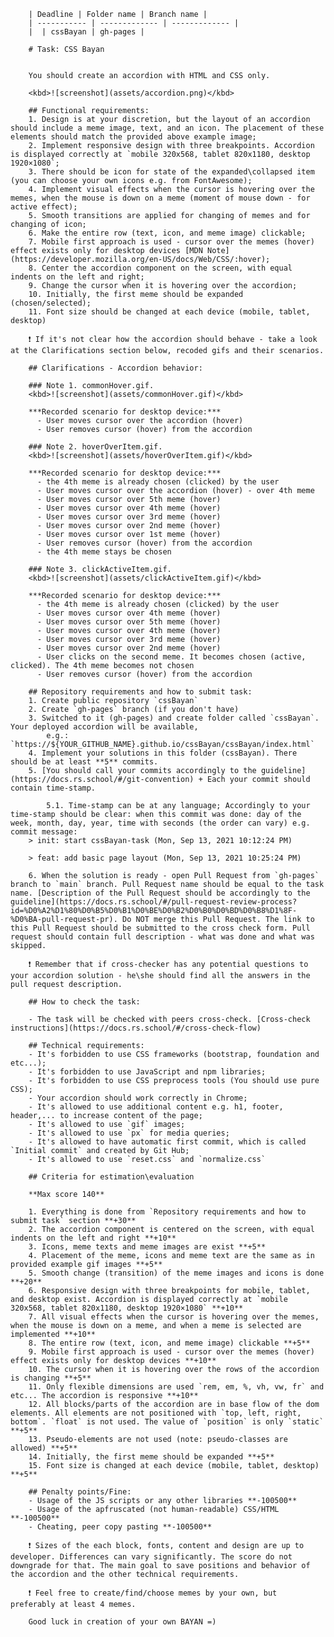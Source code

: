         | Deadline | Folder name | Branch name |
        | ----------- | ------------- | ------------- |
        |  | cssBayan | gh-pages |

        # Task: CSS Bayan


        You should create an accordion with HTML and CSS only.

        <kbd>![screenshot](assets/accordion.png)</kbd>

        ## Functional requirements:
        1. Design is at your discretion, but the layout of an accordion should include a meme image, text, and an icon. The placement of these elements should match the provided above example image;
        2. Implement responsive design with three breakpoints. Accordion is displayed correctly at `mobile 320x568, tablet 820x1180, desktop 1920×1080`;
        3. There should be icon for state of the expanded\collapsed item (you can choose your own icons e.g. from FontAwesome);
        4. Implement visual effects when the cursor is hovering over the memes, when the mouse is down on a meme (moment of mouse down - for active effect);
        5. Smooth transitions are applied for changing of memes and for changing of icon;
        6. Make the entire row (text, icon, and meme image) clickable;
        7. Mobile first approach is used - cursor over the memes (hover) effect exists only for desktop devices [MDN Note](https://developer.mozilla.org/en-US/docs/Web/CSS/:hover);
        8. Center the accordion component on the screen, with equal indents on the left and right;
        9. Change the cursor when it is hovering over the accordion;
        10. Initially, the first meme should be expanded (chosen/selected);
        11. Font size should be changed at each device (mobile, tablet, desktop)

        ❗ If it's not clear how the accordion should behave - take a look at the Clarifications section below, recoded gifs and their scenarios.

        ## Clarifications - Accordion behavior:

        ### Note 1. commonHover.gif.
        <kbd>![screenshot](assets/commonHover.gif)</kbd>

        ***Recorded scenario for desktop device:***
          - User moves cursor over the accordion (hover)
          - User removes cursor (hover) from the accordion

        ### Note 2. hoverOverItem.gif.
        <kbd>![screenshot](assets/hoverOverItem.gif)</kbd>

        ***Recorded scenario for desktop device:***
          - the 4th meme is already chosen (clicked) by the user
          - User moves cursor over the accordion (hover) - over 4th meme
          - User moves cursor over 5th meme (hover)
          - User moves cursor over 4th meme (hover)
          - User moves cursor over 3rd meme (hover)
          - User moves cursor over 2nd meme (hover)
          - User moves cursor over 1st meme (hover)
          - User removes cursor (hover) from the accordion
          - the 4th meme stays be chosen

        ### Note 3. clickActiveItem.gif.
        <kbd>![screenshot](assets/clickActiveItem.gif)</kbd>

        ***Recorded scenario for desktop device:***
          - the 4th meme is already chosen (clicked) by the user
          - User moves cursor over 4th meme (hover)
          - User moves cursor over 5th meme (hover)
          - User moves cursor over 4th meme (hover)
          - User moves cursor over 3rd meme (hover)
          - User moves cursor over 2nd meme (hover)
          - User clicks on the second meme. It becomes chosen (active, clicked). The 4th meme becomes not chosen
          - User removes cursor (hover) from the accordion

        ## Repository requirements and how to submit task:
        1. Create public repository `cssBayan`
        2. Create `gh-pages` branch (if you don't have)
        3. Switched to it (gh-pages) and create folder called `cssBayan`. Your deployed accordion will be available,
            e.g.: `https://${YOUR_GITHUB_NAME}.github.io/cssBayan/cssBayan/index.html`
        4. Implement your solutions in this folder (cssBayan). There should be at least **5** commits.
        5. [You should call your commits accordingly to the guideline](https://docs.rs.school/#/git-convention) + Each your commit should contain time-stamp.

            5.1. Time-stamp can be at any language; Accordingly to your time-stamp should be clear: when this commit was done: day of the week, month, day, year, time with seconds (the order can vary) e.g. commit message:
        > init: start cssBayan-task (Mon, Sep 13, 2021 10:12:24 PM)

        > feat: add basic page layout (Mon, Sep 13, 2021 10:25:24 PM)

        6. When the solution is ready - open Pull Request from `gh-pages` branch to `main` branch. Pull Request name should be equal to the task name. [Description of the Pull Request should be accordingly to the guideline](https://docs.rs.school/#/pull-request-review-process?id=%D0%A2%D1%80%D0%B5%D0%B1%D0%BE%D0%B2%D0%B0%D0%BD%D0%B8%D1%8F-%D0%BA-pull-request-pr). Do NOT merge this Pull Request. The link to this Pull Request should be submitted to the cross check form. Pull request should contain full description - what was done and what was skipped.

        ❗ Remember that if cross-checker has any potential questions to your accordion solution - he\she should find all the answers in the pull request description.

        ## How to check the task:

        - The task will be checked with peers cross-check. [Cross-check instructions](https://docs.rs.school/#/cross-check-flow)

        ## Technical requirements:
        - It's forbidden to use CSS frameworks (bootstrap, foundation and etc...);
        - It's forbidden to use JavaScript and npm libraries;
        - It's forbidden to use CSS preprocess tools (You should use pure CSS);
        - Your accordion should work correctly in Chrome;
        - It's allowed to use additional content e.g. h1, footer, header,... to increase content of the page;
        - It's allowed to use `gif` images;
        - It's allowed to use `px` for media queries;
        - It's allowed to have automatic first commit, which is called `Initial commit` and created by Git Hub;
        - It's allowed to use `reset.css` and `normalize.css`

        ## Criteria for estimation\evaluation

        **Max score 140**

        1. Everything is done from `Repository requirements and how to submit task` section **+30**
        2. The accordion component is centered on the screen, with equal indents on the left and right **+10**
        3. Icons, meme texts and meme images are exist **+5**
        4. Placement of the meme, icons and meme text are the same as in provided example gif images **+5**
        5. Smooth change (transition) of the meme images and icons is done **+20**
        6. Responsive design with three breakpoints for mobile, tablet, and desktop exist. Accordion is displayed correctly at `mobile 320x568, tablet 820x1180, desktop 1920×1080` **+10**
        7. All visual effects when the cursor is hovering over the memes, when the mouse is down on a meme, and when a meme is selected are implemented **+10**
        8. The entire row (text, icon, and meme image) clickable **+5**
        9. Mobile first approach is used - cursor over the memes (hover) effect exists only for desktop devices **+10**
        10. The cursor when it is hovering over the rows of the accordion is changing **+5**
        11. Only flexible dimensions are used `rem, em, %, vh, vw, fr` and etc... The accordion is responsive **+10**
        12. All blocks/parts of the accordion are in base flow of the dom elements. All elements are not positioned with `top, left, right, bottom`. `float` is not used. The value of `position` is only `static` **+5**
        13. Pseudo-elements are not used (note: pseudo-classes are allowed) **+5**
        14. Initially, the first meme should be expanded **+5**
        15. Font size is changed at each device (mobile, tablet, desktop) **+5**

        ## Penalty points/Fine:
        - Usage of the JS scripts or any other libraries **-100500**
        - Usage of the apfruscated (not human-readable) CSS/HTML **-100500**
        - Cheating, peer copy pasting **-100500**

        ❗ Sizes of the each block, fonts, content and design are up to developer. Differences can vary significantly. The score do not downgrade for that. The main goal to save positions and behavior of the accordion and the other technical requirements.

        ❗ Feel free to create/find/choose memes by your own, but preferably at least 4 memes.

        Good luck in creation of your own BAYAN =)
